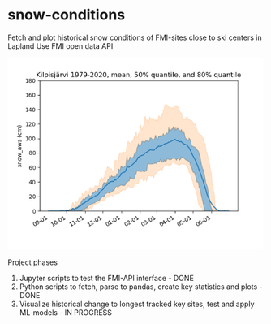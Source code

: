# snow-conditions
Fetch and plot historical snow conditions of FMI-sites close to ski centers in Lapland
Use FMI open data API

![Example of site statistics](example.png)

Project phases
1) Jupyter scripts to test the FMI-API interface - DONE
2) Python scripts to fetch, parse to pandas, create key statistics and plots - DONE
3) Visualize historical change to longest tracked key sites, test and apply ML-models - IN PROGRESS
